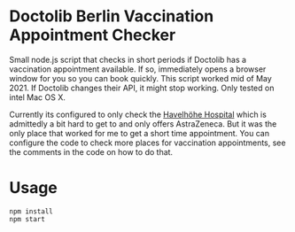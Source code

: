 # Doctolib Berlin Vaccination Appointment Checker

Small node.js script that checks in short periods if Doctolib has a vaccination appointment available. If so, immediately opens a browser window for you so you can book quickly. This script worked mid of May 2021. If Doctolib changes their API, it might stop working. Only tested on intel Mac OS X.

Currently its configured to only check the [Havelhöhe Hospital](https://www.doctolib.de/krankenhaus/berlin/gkh-havelhoehe-impfzentrum) which is admittedly a bit hard to get to and only offers AstraZeneca. But it was the only place that worked for me to get a short time appointment. You can configure the code to check more places for vaccination appointments, see the comments in the code on how to do that.

# Usage

```
npm install
npm start
```
